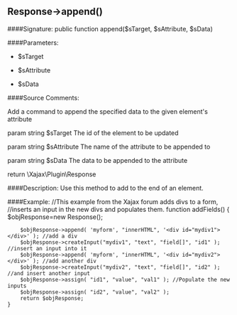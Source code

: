 ## Response->append()

####Signature: public function append($sTarget, $sAttribute, $sData)

####Parameters:

* $sTarget

* $sAttribute

* $sData

####Source Comments:

Add a command to append the specified data to the given element's attribute

param string		$sTarget			The id of the element to be updated

param string		$sAttribute			The name of the attribute to be appended to

param string		$sData				The data to be appended to the attribute

return \Xajax\Plugin\Response

####Description:
Use this method to add to the end of an element.

####Example:
    //This example from the Xajax forum adds divs to a form,
    //inserts an input in the new divs and populates them.
    function addFields() {
		$objResponse=new Response();
			
		$objResponse->append( 'myform', "innerHTML", '<div id="mydiv1"></div>' ); //add a div   
		$objResponse->createInput("mydiv1", "text", "field[]", "id1" ); //insert an input into it
		$objResponse->append( 'myform', "innerHTML", '<div id="mydiv2"></div>' ); //add another div
		$objResponse->createInput("mydiv2", "text", "field[]", "id2" ); //and insert another input 
		$objResponse->assign( "id1", "value", "val1" ); //Populate the new inputs
		$objResponse->assign( "id2", "value", "val2" );
		return $objResponse;
    }
